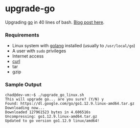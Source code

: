 # upgrade-go

Upgrading [go](https://golang.org) in 40 lines of bash. [Blog post here](https://chadmayfield.com/2019/08/29/upgrading-go-in-40-lines-of-bash/).

### Requirements
* Linux system with [golang](https://golang.org/dl/) installed (usually to `/usr/local/go`)
* A user with `sudo` privileges
* Internet access
* [curl](https://curl.haxx.se)
* tar
* gzip

### Sample Output

```
chad@dev-vm:~$ ./upgrade_go_linux.sh
This will upgrade go... are you sure? (Y/N) y
Found: https://dl.google.com/go/go1.12.9.linux-amd64.tar.gz
Downloading now...
Downloaded 127961523 bytes in 4.606516s
Uncompressing: go1.12.9.linux-amd64.tar.gz
Updated to go version go1.12.9 linux/amd64!
```
